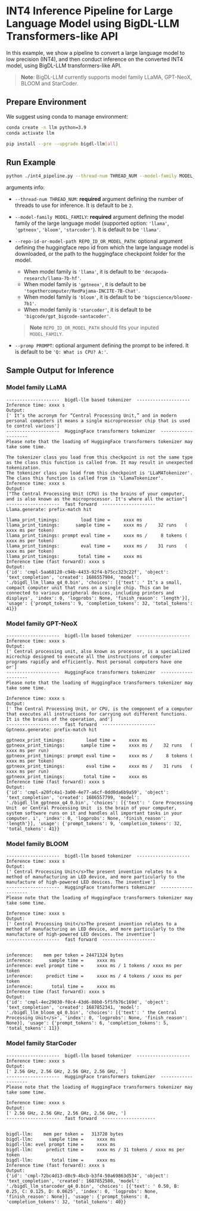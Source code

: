 # INT4 Inference Pipeline for Large Language Model using BigDL-LLM Transformers-like API

In this example, we show a pipeline to convert a large language model to low precision (INT4), and then conduct inference on the converted INT4 model, using BigDL-LLM transformers-like API.

> **Note**: BigDL-LLM currently supports model family LLaMA, GPT-NeoX, BLOOM and StarCoder.

## Prepare Environment
We suggest using conda to manage environment:
```bash
conda create -n llm python=3.9
conda activate llm

pip install --pre --upgrade bigdl-llm[all]
```

## Run Example
```bash
python ./int4_pipeline.py --thread-num THREAD_NUM --model-family MODEL_FAMILY
```
arguments info:
- `--thread-num THREAD_NUM`: **required** argument defining the number of threads to use for inference. It is default to be `2`.
- `--model-family MODEL_FAMILY`: **required** argument defining the model family of the large language model (supported option: `'llama'`, `'gptneox'`, `'bloom'`, `'starcoder'`). It is default to be `'llama'`.
- `--repo-id-or-model-path REPO_ID_OR_MODEL_PATH`: optional argument defining the huggingface repo id from which the large language model is downloaded, or the path to the huggingface checkpoint folder for the model.

  - When model family is `'llama'`, it is default to be `'decapoda-research/llama-7b-hf'`.
  - When model family is `'gptneox'`, it is default to be `'togethercomputer/RedPajama-INCITE-7B-Chat'`.
  - When model family is `'bloom'`, it is default to be `'bigscience/bloomz-7b1'`.
  - When model family is `'starcoder'`, it is default to be `'bigcode/gpt_bigcode-santacoder'`.

  > **Note** `REPO_ID_OR_MODEL_PATH` should fits your inputed `MODEL_FAMILY`.
- `--promp PROMPT`: optional argument defining the prompt to be infered. It is default to be `'Q: What is CPU? A:'`.

## Sample Output for Inference
### Model family LLaMA
```log
--------------------  bigdl-llm based tokenizer  --------------------
Inference time: xxxx s
Output:
[' It’s the acronym for “Central Processing Unit,” and in modern personal computers it means a single microprocessor chip that is used to control various']
--------------------  HuggingFace transformers tokenizer  --------------------
Please note that the loading of HuggingFace transformers tokenizer may take some time.

The tokenizer class you load from this checkpoint is not the same type as the class this function is called from. It may result in unexpected tokenization. 
The tokenizer class you load from this checkpoint is 'LLaMATokenizer'. 
The class this function is called from is 'LlamaTokenizer'.
Inference time: xxxx s
Output:
["The Central Processing Unit (CPU) is the brains of your computer, and is also known as the microprocessor. It's where all the action"]
--------------------  fast forward  --------------------
Llama.generate: prefix-match hit

llama_print_timings:        load time =     xxxx ms
llama_print_timings:      sample time =     xxxx ms /    32 runs   (    xxxx ms per token)
llama_print_timings: prompt eval time =     xxxx ms /     8 tokens (    xxxx ms per token)
llama_print_timings:        eval time =     xxxx ms /    31 runs   (    xxxx ms per token)
llama_print_timings:       total time =     xxxx ms
Inference time (fast forward): xxxx s
Output:
{'id': 'cmpl-5aa68120-c94b-4433-92f4-b75cc323c22f', 'object': 'text_completion', 'created': 1686557904, 'model': './bigdl_llm_llama_q4_0.bin', 'choices': [{'text': ' It’s a small, compact computer unit that runs on a single chip. This can be connected to various peripheral devices, including printers and displays', 'index': 0, 'logprobs': None, 'finish_reason': 'length'}], 'usage': {'prompt_tokens': 9, 'completion_tokens': 32, 'total_tokens': 41}}
```

### Model family GPT-NeoX
```log
--------------------  bigdl-llm based tokenizer  --------------------
Inference time: xxxx s
Output:
[' Central processing unit, also known as processor, is a specialized microchip designed to execute all the instructions of computer programs rapidly and efficiently. Most personal computers have one or']
--------------------  HuggingFace transformers tokenizer  --------------------
Please note that the loading of HuggingFace transformers tokenizer may take some time.

Inference time: xxxx s
Output:
[' The Central Processing Unit, or CPU, is the component of a computer that executes all instructions for carrying out different functions. It is the brains of the operation, and']
--------------------  fast forward  --------------------
Gptneox.generate: prefix-match hit

gptneox_print_timings:        load time =     xxxx ms
gptneox_print_timings:      sample time =     xxxx ms /    32 runs   (    xxxx ms per run)
gptneox_print_timings: prompt eval time =     xxxx ms /     8 tokens (    xxxx ms per token)
gptneox_print_timings:        eval time =     xxxx ms /    31 runs   (    xxxx ms per run)
gptneox_print_timings:       total time =     xxxx ms
Inference time (fast forward): xxxx s
Output:
{'id': 'cmpl-a20fc4a1-3a00-4e77-a6cf-0dd0da6b9a59', 'object': 'text_completion', 'created': 1686557799, 'model': './bigdl_llm_gptneox_q4_0.bin', 'choices': [{'text': ' Core Processing Unit  or Central Processing Unit  is the brain of your computer, system software runs on it and handles all important tasks in your computer. i', 'index': 0, 'logprobs': None, 'finish_reason': 'length'}], 'usage': {'prompt_tokens': 9, 'completion_tokens': 32, 'total_tokens': 41}}
```

### Model family BLOOM
```log
--------------------  bigdl-llm based tokenizer  --------------------
Inference time: xxxx s
Output:
[' Central Processing Unit</s>The present invention relates to a method of manufacturing an LED device, and more particularly to the manufacture of high-powered LED devices. The inventive']
--------------------  HuggingFace transformers tokenizer  --------------------
Please note that the loading of HuggingFace transformers tokenizer may take some time.

Inference time: xxxx s
Output:
[' Central Processing Unit</s>The present invention relates to a method of manufacturing an LED device, and more particularly to the manufacture of high-powered LED devices. The inventive']
--------------------  fast forward  --------------------


inference:    mem per token = 24471324 bytes
inference:      sample time =     xxxx ms
inference: evel prompt time =     xxxx ms / 1 tokens / xxxx ms per token
inference:     predict time =     xxxx ms / 4 tokens / xxxx ms per token
inference:       total time =     xxxx ms
Inference time (fast forward): xxxx s
Output:
{'id': 'cmpl-4ec29030-f0c4-43d6-80b0-5f5fb76c169d', 'object': 'text_completion', 'created': 1687852341, 'model': './bigdl_llm_bloom_q4_0.bin', 'choices': [{'text': ' the Central Processing Unit</s>', 'index': 0, 'logprobs': None, 'finish_reason': None}], 'usage': {'prompt_tokens': 6, 'completion_tokens': 5, 'total_tokens': 11}}
```

### Model family StarCoder
```log
--------------------  bigdl-llm based tokenizer  --------------------
Inference time: xxxx s
Output:
[' 2.56 GHz, 2.56 GHz, 2.56 GHz, 2.56 GHz, ']
--------------------  HuggingFace transformers tokenizer  --------------------
Please note that the loading of HuggingFace transformers tokenizer may take some time.

Inference time: xxxx s
Output:
[' 2.56 GHz, 2.56 GHz, 2.56 GHz, 2.56 GHz, ']
--------------------  fast forward  --------------------


bigdl-llm:    mem per token =   313720 bytes
bigdl-llm:      sample time =     xxxx ms
bigdl-llm: evel prompt time =     xxxx ms
bigdl-llm:     predict time =     xxxx ms / 31 tokens / xxxx ms per token
bigdl-llm:       total time =     xxxx ms
Inference time (fast forward): xxxx s
Output:
{'id': 'cmpl-72bc4d13-d8c9-4bcb-b3f4-50a69863d534', 'object': 'text_completion', 'created': 1687852580, 'model': './bigdl_llm_starcoder_q4_0.bin', 'choices': [{'text': ' 0.50, B: 0.25, C: 0.125, D: 0.0625', 'index': 0, 'logprobs': None, 'finish_reason': None}], 'usage': {'prompt_tokens': 8, 'completion_tokens': 32, 'total_tokens': 40}}
```
